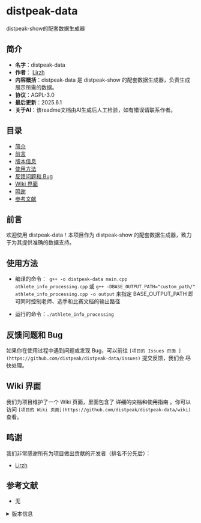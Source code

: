 # distpeak-data
distpeak-show的配套数据生成器

## 简介 

 - **名字**：distpeak-data
 - **作者**： [Lirzh](https://github.com/Lirzh) 
 - **内容概括**：distpeak-data 是 distpeak-show 的配套数据生成器，负责生成展示所需的数据。
 - **协议**：AGPL-3.0 
 - **最后更新**：2025.6.1 
 - **关于AI**：该readme文档由AI生成后人工检验，如有错误请联系作者。

 ## 目录 

 - [简介](#简介) 
 - [前言](#前言) 
 - [版本信息](#版本信息) 
 - [使用方法](#使用方法) 
 - [反馈问题和 Bug](#反馈问题和-bug) 
 - [Wiki 界面](#wiki-界面) 
 - [鸣谢](#鸣谢) 
 - [参考文献](#参考文献) 

 ## 前言 

 欢迎使用 distpeak-data！本项目作为 distpeak-show 的配套数据生成器，致力于为其提供准确的数据支持。

 ## 使用方法 

 - 编译的命令：` g++ -o distpeak-data main.cpp athlete_info_processing.cpp` 
 或 `g++ -DBASE_OUTPUT_PATH="custom_path/" athlete_info_processing.cpp -o output` 来指定 BASE_OUTPUT_PATH 即可同时控制老师、选手和比赛文档的输出路径

 - 运行的命令：` ./athlete_info_processing `

 ## 反馈问题和 Bug 

 如果你在使用过程中遇到问题或发现 Bug，可以前往 `[项目的 Issues 页面 ](https://github.com/distpeak/distpeak-data/issues)`  提交反馈，我们会 ~~尽快~~处理。 

 ## Wiki 界面 

 我们为项目维护了一个 Wiki 页面，里面包含了 ~~详细的文档和使用指南~~ 。你可以访问 `[项目的 Wiki 页面](https://github.com/distpeak/distpeak-data/wiki)`  查看。 

 ## 鸣谢 

 我们非常感谢所有为项目做出贡献的开发者（排名不分先后）： 

 - [Lirzh](https://)

 ## 参考文献 

 -  无

 <details> 
 <summary> 版本信息 </summary> 
 

 ### 版本号：1.0.0 
 
 #### 时间：2025.6.1 （请替换为实际时间）
 
 #### 主要贡献者：YourName （请替换为实际贡献者）
 
 #### 语言：C++ 
 
 </details>
